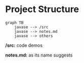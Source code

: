 # Project Structure

```mermaid
graph TB
	javase --> /src
	javase --> notes.md
	javase --> others
```

**/src:** code demos

**notes.md:** as its name suggests



